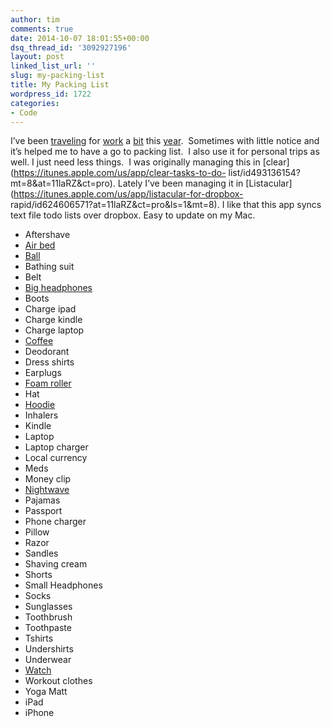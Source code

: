 ```yaml
---
author: tim
comments: true
date: 2014-10-07 18:01:55+00:00
dsq_thread_id: '3092927196'
layout: post
linked_list_url: ''
slug: my-packing-list
title: My Packing List
wordpress_id: 1722
categories:
- Code
---
```


I’ve been [traveling](http://en.wikipedia.org/wiki/Tokyo) for
[work](http://en.wikipedia.org/wiki/Dublin) a
[bit](http://en.wikipedia.org/wiki/Raleigh,_North_Carolina) this
[year](http://en.wikipedia.org/wiki/Warwick,_Rhode_Island).  Sometimes with
little notice and it’s helped me to have a go to packing list.  I also use it
for personal trips as well. I just need less things.  I was originally
managing this in [clear](https://itunes.apple.com/us/app/clear-tasks-to-do-
list/id493136154?mt=8&at=11laRZ&ct=pro). Lately I’ve been managing it in
[Listacular](https://itunes.apple.com/us/app/listacular-for-dropbox-
rapid/id624606571?at=11laRZ&ct=pro&ls=1&mt=8). I like that this app syncs text
file todo lists over dropbox. Easy to update on my Mac.

  * Aftershave
  * [Air bed](http://www.amazon.com/AeroBed-Classic-Inflatable-Mattress-Pump/dp/B006FTIY26/ref=sr_1_3?sr=8-3&ie=UTF8&keywords=aerobed&tag=nyen0e-20&qid=1412704779) 
  * [Ball](http://www.amazon.com/Joes-USA-Lacrosse-Balls-Massage/dp/B009FMNBV4/ref=sr_1_1?sr=8-1&ie=UTF8&keywords=lacrosse%2Bball&tag=nyen0e-20&qid=1412704743)
  * Bathing suit 
  * Belt
  * [Big headphones](http://www.amazon.com/Bose-QuietComfort-Acoustic-Cancelling-Headphones/dp/B0054JJ0QW/ref=sr_1_1?sr=8-1&ie=UTF8&keywords=bose%2Bqc15&tag=nyen0e-20&qid=1412704762)
  * Boots 
  * Charge ipad 
  * Charge kindle 
  * Charge laptop 
  * [Coffee](https://bluebottlecoffee.com/f4a9df89) 
  * Deodorant 
  * Dress shirts 
  * Earplugs 
  * [Foam roller](http://www.amazon.com/Trigger-Point-Performance-Revolutionary-Roller/dp/B0040EGNIU/ref=sr_1_1?sr=8-1&ie=UTF8&keywords=trigger%2Bpoint%2Btherapy&tag=nyen0e-20&qid=1412704830) 
  * Hat 
  * [Hoodie](http://www.amazon.com/Alternative-Rocky-Hoodie-Black-Large/dp/B005CWNYUO/ref=sr_1_3?sr=8-3&ie=UTF8&keywords=american%2Bgiant&tag=nyen0e-20&qid=1412704849)
  * Inhalers 
  * Kindle 
  * Laptop 
  * Laptop charger 
  * Local currency 
  * Meds 
  * Money clip 
  * [Nightwave](http://www.amazon.com/Nightwave-Sleep-Assistant-Nw-102-Original/dp/B0036FJ7AU/ref=sr_1_1?sr=8-1&ie=UTF8&keywords=nightwave&tag=nyen0e-20&qid=1412704873) 
  * Pajamas 
  * Passport
  * Phone charger 
  * Pillow 
  * Razor
  * Sandles 
  * Shaving cream
  * Shorts
  * Small Headphones
  * Socks 
  * Sunglasses 
  * Toothbrush 
  * Toothpaste 
  * Tshirts 
  * Undershirts 
  * Underwear 
  * [Watch](http://www.amazon.com/Vestal-Unisex-DIG008-Digichord-Digital/dp/B0039YT6WM/ref=sr_1_5?sr=8-5&ie=UTF8&keywords=vestal%2Bwatch&tag=nyen0e-20&qid=1412704898) 
  * Workout clothes 
  * Yoga Matt 
  * iPad 
  * iPhone

